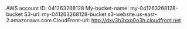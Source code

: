 AWS account ID: 041263268128
My-bucket-name: my-041263268128-bucket
S3-url: my-041263268128-bucket.s3-website.us-east-2.amazonaws.com
CloudFront-url: http://dxv3h3xxo0o3h.cloudfront.net